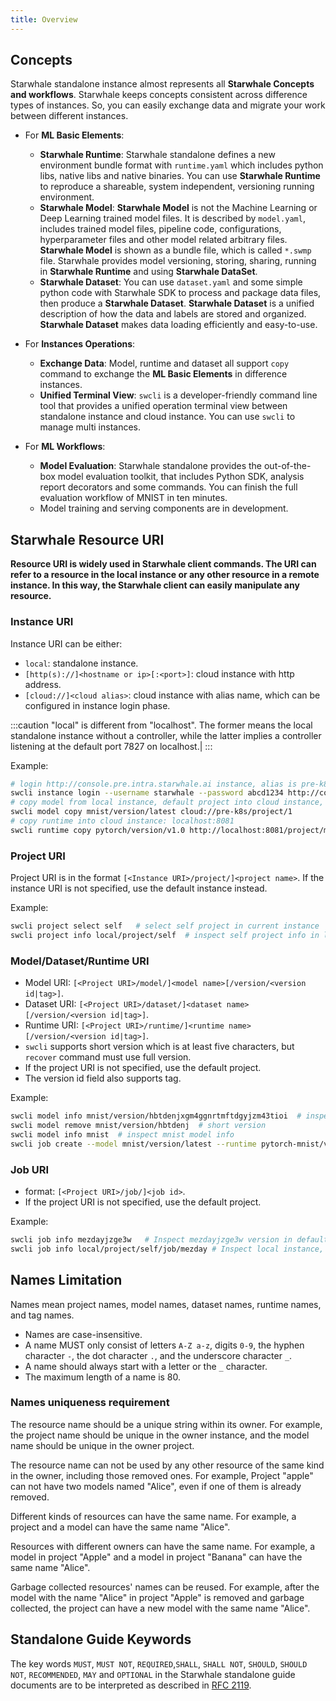 ```yaml
---
title: Overview
---
```


## Concepts

Starwhale standalone instance almost represents all **Starwhale Concepts and workflows**. Starwhale keeps concepts consistent across difference types of instances. So, you can easily exchange data and migrate your work between different instances.

- For **ML Basic Elements**:

  - **Starwhale Runtime**: Starwhale standalone defines a new environment bundle format with `runtime.yaml` which includes python libs, native libs and native binaries. You can use **Starwhale Runtime** to reproduce a shareable, system independent, versioning running environment.
  - **Starwhale Model**: **Starwhale Model** is not the Machine Learning or Deep Learning trained model files. It is described by `model.yaml`, includes trained model files, pipeline code, configurations, hyperparameter files and other model related arbitrary files. **Starwhale Model** is shown as a bundle file, which is called `*.swmp` file. Starwhale provides model versioning, storing, sharing, running in **Starwhale Runtime** and using **Starwhale DataSet**.
  - **Starwhale Dataset**: You can use `dataset.yaml` and some simple python code with Starwhale SDK to process and package data files, then produce a **Starwhale Dataset**. **Starwhale Dataset** is a unified description of how the data and labels are stored and organized. **Starwhale Dataset** makes data loading efficiently and easy-to-use.

- For **Instances Operations**:

  - **Exchange Data**: Model, runtime and dataset all support `copy` command to exchange the **ML Basic Elements** in difference instances.
  - **Unified Terminal View**: `swcli` is a developer-friendly command line tool that provides a unified operation terminal view between standalone instance and cloud instance. You can use `swcli` to manage multi instances.

- For **ML Workflows**:

  - **Model Evaluation**: Starwhale standalone provides the out-of-the-box model evaluation toolkit, that includes Python SDK, analysis report decorators and some commands. You can finish the full evaluation workflow of MNIST in ten minutes.
  - Model training and serving components are in development.

## Starwhale Resource URI

**Resource URI is widely used in Starwhale client commands. The URI can refer to a resource in the local instance or any other resource in a remote instance. In this way, the Starwhale client can easily manipulate any resource.**

### Instance URI

Instance URI can be either:

- `local`: standalone instance.
- `[http(s)://]<hostname or ip>[:<port>]`: cloud instance with http address.
- `[cloud://]<cloud alias>`: cloud instance with alias name, which can be configured in instance login phase.

:::caution
"local" is different from "localhost". The former means the local standalone instance without a controller, while the latter implies a controller listening at the default port 7827 on localhost.|
:::

Example:

```bash
# login http://console.pre.intra.starwhale.ai instance, alias is pre-k8s
swcli instance login --username starwhale --password abcd1234 http://console.pre.intra.starwhale.ai --alias pre-k8s
# copy model from local instance, default project into cloud instance, instance field uses the alias name: pre-k8s.
swcli model copy mnist/version/latest cloud://pre-k8s/project/1
# copy runtime into cloud instance: localhost:8081
swcli runtime copy pytorch/version/v1.0 http://localhost:8081/project/myproject
```

### Project URI

Project URI is in the format `[<Instance URI>/project/]<project name>`. If the instance URI is not specified, use the default instance instead.

Example:

```bash
swcli project select self   # select self project in current instance
swcli project info local/project/self  # inspect self project info in local instance
```

### Model/Dataset/Runtime URI

- Model URI: `[<Project URI>/model/]<model name>[/version/<version id|tag>]`.
- Dataset URI: `[<Project URI>/dataset/]<dataset name>[/version/<version id|tag>]`.
- Runtime URI: `[<Project URI>/runtime/]<runtime name>[/version/<version id|tag>]`.
- `swcli` supports short version which is at least five characters, but `recover` command must use full version.
- If the project URI is not specified, use the default project.
- The version id field also supports tag.

Example:

```bash
swcli model info mnist/version/hbtdenjxgm4ggnrtmftdgyjzm43tioi  # inspect model info, model name: mnist, version:hbtdenjxgm4ggnrtmftdgyjzm43tioi
swcli model remove mnist/version/hbtdenj  # short version
swcli model info mnist  # inspect mnist model info
swcli job create --model mnist/version/latest --runtime pytorch-mnist/version/latest --dataset mnist/version/latest
```

### Job URI

- format: `[<Project URI>/job/]<job id>`.
- If the project URI is not specified, use the default project.

Example:

```bash
swcli job info mezdayjzge3w   # Inspect mezdayjzge3w version in default instance and default project
swcli job info local/project/self/job/mezday # Inspect local instance, self project, with short job version:mezday
```

## Names Limitation

Names mean project names, model names, dataset names, runtime names, and tag names.

- Names are case-insensitive.
- A name MUST only consist of letters `A-Z a-z`, digits `0-9`, the hyphen character `-`, the dot character `.`, and the underscore character `_`.
- A name should always start with a letter or the `_` character.
- The maximum length of a name is 80.

### Names uniqueness requirement

The resource name should be a unique string within its owner. For example, the project name should be unique in the owner instance, and the model name should be unique in the owner project.

The resource name can not be used by any other resource of the same kind in the owner, including those removed ones. For example, Project "apple" can not have two models named "Alice", even if one of them is already removed.

Different kinds of resources can have the same name. For example, a project and a model can have the same name "Alice".

Resources with different owners can have the same name. For example, a model in project "Apple" and a model in project "Banana" can have the same name "Alice".

Garbage collected resources' names can be reused. For example, after the model with the name "Alice" in project "Apple" is removed and garbage collected, the project can have a new model with the same name "Alice".

## Standalone Guide Keywords

The key words `MUST`, `MUST NOT`, `REQUIRED`,`SHALL`, `SHALL NOT`, `SHOULD`, `SHOULD NOT`, `RECOMMENDED`, `MAY` and `OPTIONAL` in the Starwhale standalone guide documents are to be interpreted as described in [RFC 2119](https://datatracker.ietf.org/doc/html/rfc2119).
